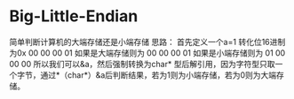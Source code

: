 # Big-Little-Endian
简单判断计算机的大端存储还是小端存储
思路：
首先定义一个a=1
转化位16进制为0x 00 00 00 01
如果是大端存储则为 00 00 00 01
如果是小端存储则为 01 00 00 00
所以我们可以&a，然后强制转换为char* 型后解引用，因为字符型只取一个字节，通过*（char*）&a后判断结果，若为1则为小端存储，若为0则为大端存储。
